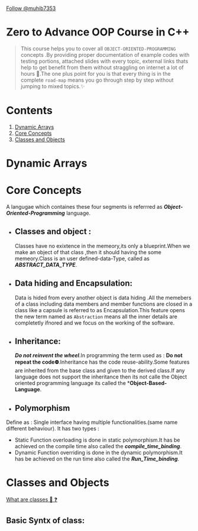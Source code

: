 <p align="center">
    <img src="/Some%20extra%20concepts/logo.jpg" style="height: 60vh; padding-left: 50vh;">
</p>

<!-- Place this tag where you want the button to render. -->
<a class="github-button" href="https://github.com/muhib7353" data-color-scheme="no-preference: light; light: light; dark: dark;" aria-label="Follow @muhib7353 on GitHub">Follow @muhib7353</a>

# Zero to Advance OOP Course in C++
>This course helps you to cover all `OBJECT-ORIENTED-PROGRAMMING` concepts .By providing proper documentation of example codes with testing portions, attached slides with every topic, external links thats help to get benefit from them without straggling on internet a lot of hours 🤔.The one plus point for you is that every thing is in the complete `road-map` means you go through step by step without jumping to mixed topics.✨
# Contents
1. [Dynamic Arrays](#dynamic-arrays)       
2. [Core Concepts](#core-concepts)             
3. [Classes and Objects](#classes-and-objects)       

# Dynamic Arrays

# Core Concepts
  A langugae which containes these four segments is referrred as ***Object-Oriented-Programming*** language.
 * ## Classes and object :
    Classes have no exixtence in the memeory,its only a blueprint.When we make an object of that class ,then it should having the some memeory.Class is an user defined-data-Type, called as ***ABSTRACT_DATA_TYPE***.
 * ## Data hiding and Encapsulation:
    Data is hided from every another object is data hiding .All the memebers of a class including data members and member functions are closed in a class like a capsule is referred to as Encapsulation.This feature opens the new term named as `Abstraction` means all the inner details are completetly ifnored and we focus on the working of the software.
 * ## Inheritance:
    ***Do not reinvent the wheel***.In programming the term used as : **Do not repeat the code⛔**.Inheritance has the code reuse-ability.Some features are inherited from the base class and given to the derived class.If any language does not support the inheritance then its not calle the Object oriented programming language its called the ***Object-Based-Language**.
 * ## Polymorphism
  Define as : Single interface having multiple functionalities.(same name different behaviour).
  It has two types :
   * Static
      Function overloading is done in static polymorphism.It has be achieved on the compile time also called the ***compile_time_binding***. 
   * Dynamic
      Function overriding is done in the dynamic polymorphism.It has be achieved on the run time also called the ***Run_Time_binding***.


# Classes and Objects
  [What are classes  👀 ❓](#classes-and-object)
  ## Basic Syntx of class:
  <p align="center">
    <img src="/Some%20extra%20concepts/codeSnaps/class1.png" style="height: 40vh; padding-left: 50vh;">
 </p>

  ## Basic Syntx of object:
  <p align="center">
    <img src="/Some%20extra%20concepts/codeSnaps/obj.png" style="height: 40vh; padding-left: 50vh;">
 </p>
 
  we cannot access the dataMemebers of the class outside the class .Their members are by `default-private`.So when we want to access them .The error should come as 

  <p align="center">
    <img src="/Some%20extra%20concepts/codeSnaps/error1.png" style="height: 40vh; padding-left: 50vh;">

 >so when we want to access them outside the class,we use the `access-identifiers`.

 ## Access-Identifiers
  There are there Access specifiers.
* ###  Public
     Members declerad as private are only accessible within the class.
* ### Private
     Memebers of public are accessible from anywhere(accissble through the object).
* ### Protected
     Members are only accessible in child class.

 Result:
    <p align="center">
    <img src="/Some%20extra%20concepts/codeSnaps/result_class.png" style="height: 60vh; padding-left: 50vh;">

   ### Note:
   >The address of a class is same as the address of the first dataMemeber of the class

 ## Helping Material 🤫:
  * To practice real-world examples [class and object examples](/Object%20Oriented%20Programming/Step1_Classes%20and%20objects/)
  * To go through slides [Class and object slides](/Some%20extra%20concepts/Slides/classes.pdf)
  * For reading more concepts explore this page [Deep learn class and objects](https://www.learncpp.com/cpp-tutorial/classes-and-class-members/) 



  
 